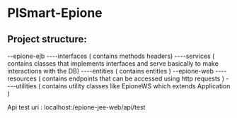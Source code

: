 # PISmart-Epione

## Project structure: 

--epione-ejb
----interfaces ( contains methods headers)
----services ( contains classes that implements interfaces and serve basically to make interactions with the DB)
----entities ( contains entities )
--epione-web
----resources ( contains endpoints that can be accessed using http requests )
----utilities ( contains utility classes like EpioneWS which extends Application  )

Api test uri : localhost:<wildfly-port>/epione-jee-web/api/test